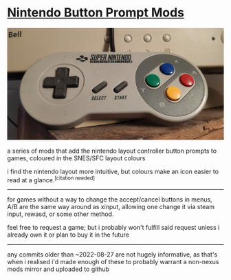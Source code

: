 # [Nintendo Button Prompt Mods](https://zeusofthecrows.github.io/games/mods/nsx-buttons/)

![hero image](./hero.jpg)

a series of mods that add the nintendo layout controller button prompts to
games, coloured in the SNES/SFC layout colours

i find the nintendo layout more intuitive, but colours make an icon easier to
read at a glance.<sup>[citation needed]</sup>

---

for games without a way to change the accept/cancel buttons in menus, A/B are
the same way around as xinput, allowing one change it via steam input, rewasd,
or some other method.

feel free to request a game; but i probably won't fulfill said request unless i
already own it or plan to buy it in the future

---

any commits older than \~2022-08-27 are not hugely informative, as that's when
i realised i'd made enough of these to probably warrant a non-nexus mods mirror
and uploaded to github